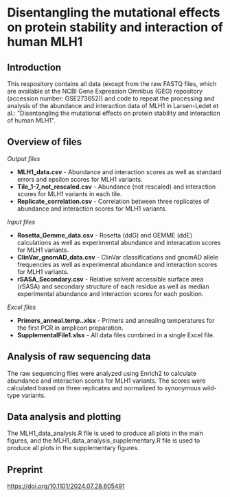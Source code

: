 # Disentangling the mutational effects on protein stability and interaction of human MLH1

## Introduction
This respository contains all data (except from the raw FASTQ files, which are available at the NCBI Gene Expression Omnibus (GEO) repository (accession number: GSE273652)) and code to repeat the processing and analysis of the abundance and interaction data of MLH1 in Larsen-Ledet et al.: "Disentangling the mutational effects on protein stability and interaction of human MLH1".

## Overview of files
*Output files*
* **MLH1_data.csv** - Abundance and interaction scores as well as standard errors and epsilon scores for MLH1 variants.
* **Tile_1-7_not_rescaled.csv** - Abundance (not rescaled) and interaction scores for MLH1 variants in each tile.
* **Replicate_correlation.csv** - Correlation between three replicates of abundance and interaction scores for MLH1 variants.
  
*Input files*
* **Rosetta_Gemme_data.csv** - Rosetta (ddG) and GEMME (ddE) calculations as well as experimental abundance and interacation scores for MLH1 variants.
* **ClinVar_gnomAD_data.csv** - ClinVar classifications and gnomAD allele frequencies as well as experimental abundance and interaction scores for MLH1 variants.
* **rSASA_Secondary.csv** - Relative solvent accessible surface area (rSASA) and secondary structure of each residue as well as median experimental abundance and interaction scores for each position.

*Excel files*
* **Primers_anneal.temp..xlsx** - Primers and annealing temperatures for the first PCR in amplicon preparation.
* **SupplementalFile1.xlsx** - All data files combined in a single Excel file.

## Analysis of raw sequencing data
The raw sequencing files were analyzed using Enrich2 to calculate abundance and interaction scores for MLH1 variants. The scores were calculated based on three replicates and normalized to synonymous wild-type variants. 

## Data analysis and plotting
The MLH1_data_analysis.R file is used to produce all plots in the main figures, and the MLH1_data_analysis_supplementary.R file is used to produce all plots in the supplementary figures.

## Preprint
https://doi.org/10.1101/2024.07.28.605491 
